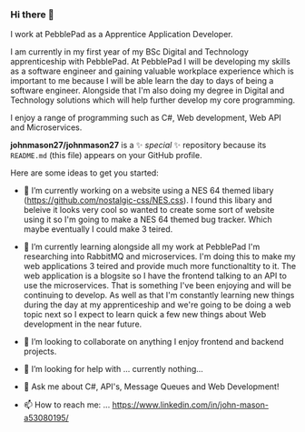 ### Hi there 👋
I work at PebblePad as a Apprentice Application Developer.

I am currently in my first year of my BSc Digital and Technology apprenticeship with PebblePad. At PebblePad I will be developing my skills as a software engineer and gaining valuable workplace experience which is important to me because I will be able learn the day to days of being a software engineer. Alongside that I'm also doing my degree in Digital and Technology solutions which will help further develop my core programming. 

I enjoy a range of programming such as C#, Web development, Web API and Microservices.

**johnmason27/johnmason27** is a ✨ _special_ ✨ repository because its `README.md` (this file) appears on your GitHub profile.

Here are some ideas to get you started:

- 🔭 I’m currently working on a website using a NES 64 themed libary (https://github.com/nostalgic-css/NES.css). I found this libary and beleive it looks very cool so wanted to create some sort of website using it so I'm going to make a NES 64 themed bug tracker. Which maybe eventually I could make 3 teired.

- 🌱 I’m currently learning alongside all my work at PebblePad I'm researching into RabbitMQ and microservices. I'm doing this to make my web applications 3 teired and provide much more functionaltity to it. The web application is a blogsite so I have the frontend talking to an API to use the microservices. That is something I've been enjoying and will be continuing to develop.
As well as that I'm constantly learning new things during the day at my apprenticeship and we're going to be doing a web topic next so I expect to learn quick a few new things about Web development in the near future.

- 👯 I’m looking to collaborate on anything I enjoy frontend and backend projects.

- 🤔 I’m looking for help with ... currently nothing...

- 💬 Ask me about C#, API's, Message Queues and Web Development!

- 📫 How to reach me: ...
https://www.linkedin.com/in/john-mason-a53080195/

